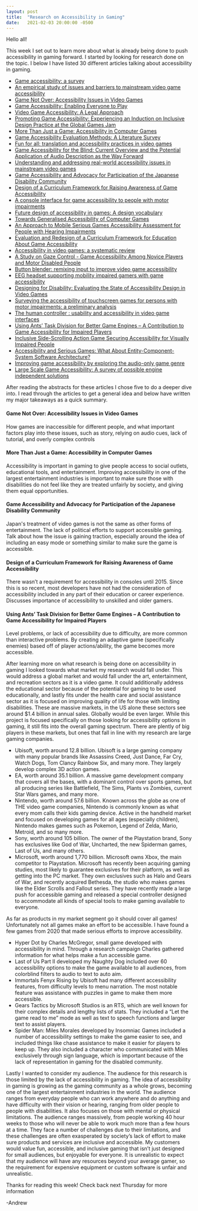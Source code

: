 ```yaml
---
layout: post
title:  "Research on Accessibility in Gaming"
date:   2021-02-03 20:00:00 -0500
---
```

Hello all!

This week I set out to learn more about what is already being done to push accessibility in gaming forward. I started by looking for research done on the topic.
I below I have listed 30 different articles talking about accessibility in gaming.

<ul>
    <li><a href="https://link.springer.com/article/10.1007/s10209-010-0189-5">Game accessibility: a survey</a></li>
    <li><a href="https://dl.acm.org/doi/abs/10.1145/2513383.2513444?casa_token=uTq5SBAfoT0AAAAA%3AGr5QF0AzBzXN7OnvzRhZ0Hf7hml8g3RAj5XLXvPD8IY5HcvR46QJgT5dyBVXZpSv_5GCFa7GEd3P">An empirical study of issues and barriers to mainstream video game accessibility</a></li>
    <li><a href="https://www.researchgate.net/profile/Kevin_Bierre/publication/267403944_Game_Not_Over_Accessibility_Issues_in_Video_Games/links/546de0d70cf2a7492c560d87.pdf">Game Not Over: Accessibility Issues in Video Games</a></li>
    <li><a href="https://www.computer.org/csdl/magazine/co/2013/06/mco2013060014/13rRUwjXZNm">Game Accessibility: Enabling Everyone to Play</a></li>
    <li><a href="https://dsq-sds.org/article/view/4513">Video Game Accessibility: A Legal Approach</a></li>
    <li><a href="https://arxiv.org/abs/1305.4359">Promoting Game Accessibility: Experiencing an Induction on Inclusive Design Practice at the Global Games Jam</a></li>
    <li><a href="https://link.springer.com/chapter/10.1007/978-3-540-89350-9_18">More Than Just a Game: Accessibility in Computer Games</a></li>
    <li><a href="https://link.springer.com/chapter/10.1007/978-3-319-58706-6_15">Game Accessibility Evaluation Methods: A Literature Survey</a></li>
    <li><a href="https://d1wqtxts1xzle7.cloudfront.net/33059548/431450_intro.pdf?1393132256=&response-content-disposition=inline%3B+filename%3DEditorial_of_Mangiron_Orero_and_OHagan_e.pdf&Expires=1612326645&Signature=Fy4j~mE6t-TPCw7OByMmWwTqFpmi8bzuvyMoVDzYzFC5byOjfcDoh40nj9paccdOaXJIGx56DNj7fRDUDMRLMEaf0G27yBFWUU-GMi9RnGN0fy5hCArYd6Hzqk6Uh3ctdCPqR1GcN9r2eKOuW7J9ck1zcqDa8Onro06ZTxLnjqUM2KtiOGJh6Hug1CCCBIh~3Sq-TvXiz3qy~SvlCp6gII4pR1PGhBkhzpKUduvQgKTFiBwxuBwhTCgiKwsrUoAfb2DU9MKlE7QSnr89Wibo8~wIX1yeHlLELlZe1aGPSFwtqdGyxLIRHVIqCxa7N7mJ9Nk8MbhTR3HpMcBO88RAiQ__&Key-Pair-Id=APKAJLOHF5GGSLRBV4ZA">Fun for all: translation and accessibility practices in video games</a></li>
    <li><a href="https://link.springer.com/chapter/10.1057/978-1-137-56917-2_5">Game Accessibility for the Blind: Current Overview and the Potential Application of Audio Description as the Way Forward</a></li>
    <li><a href="https://dl.acm.org/doi/abs/10.1145/2591357.2591364?casa_token=DjqkhEhcw4gAAAAA:9cK-R6NKHm86q3WCtQKw4siGkEUTlMGqPMmulU5du8eHl7FjTUKyIJdc37RzXpgV26PcfxXVk6vg">Understanding and addressing real-world accessibility issues in mainstream video games</a></li>
    <li><a href="https://www.mdpi.com/2078-2489/11/3/162">Game Accessibility and Advocacy for Participation of the Japanese Disability Community</a></li>
    <li><a href="https://link.springer.com/chapter/10.1007/978-3-319-41264-1_68">Design of a Curriculum Framework for Raising Awareness of Game Accessibility</a></li>
    <li><a href="https://ieeexplore.ieee.org/abstract/document/6031883?casa_token=8mLPzKsaHvIAAAAA:qRhzgTyrESIM9yOEqenBAHS1zLBi0Tuieh0ogvkXRDChzFONnTrd-_r0DoOPf8TKdXJcDwszOQ">A console interface for game accessibility to people with motor impairments</a></li>
    <li><a href="https://www.sciencedirect.com/science/article/abs/pii/S1071581919300801">Future design of accessibility in games: A design vocabulary</a></li>
    <li><a href="https://link.springer.com/chapter/10.1007/978-3-540-69736-7_55">Towards Generalised Accessibility of Computer Games</a></li>
    <li><a href="https://link.springer.com/chapter/10.1007/978-3-319-73450-7_52">An Approach to Mobile Serious Games Accessibility Assessment for People with Hearing Impairments</a></li>
    <li><a href="https://link.springer.com/chapter/10.1007/978-3-319-46100-7_20">Evaluation and Redesign of a Curriculum Framework for Education About Game Accessibility</a></li>
    <li><a href="https://link.springer.com/article/10.1007/s10209-018-0628-2">Accessibility in video games: a systematic review</a></li>
    <li><a href="https://link.springer.com/chapter/10.1007/978-3-030-58796-3_25">A Study on Gaze Control - Game Accessibility Among Novice Players and Motor Disabled People</a></li>
    <li><a href="https://dl.acm.org/doi/abs/10.1145/2468356.2468365?casa_token=TDzAAph6g30AAAAA:tTSeprCh7wfMhAEdBSFi72u7JimVu3WWGjcZC8ZikIAtexI8Zr-a6S7wMMYZGn4nfaL4G-0VGvmP">Button blender: remixing input to improve video game accessibility</a></li>
    <li><a href="https://ieeexplore.ieee.org/abstract/document/6974015?casa_token=JYZfJ4UURTEAAAAA:dd20wzJ_ByTj0Br1OlUJ7yTgVmX99N3VKU0wkqwY6PIWzeaIbqhaGtHkrOKte3SnKWxss7gOww">EEG headset supporting mobility impaired gamers with game accessibility</a></li>
    <li><a href="https://journals.sagepub.com/doi/full/10.1177/1555412020971500?casa_token=6TfNU6OMSGIAAAAA%3ASGAiV60zkzH6FHWx-qXbzP8QxSaPjJcifoYM9ieUqTOxBLuEX_Y-MG9TCD737roQSwtrEMMl21c1">Designing for Disability: Evaluating the State of Accessibility Design in Video Games</a></li>
    <li><a href="https://dl.acm.org/doi/abs/10.1145/2513383.2513416?casa_token=-fxUVhuk8J0AAAAA:mPcdub7LuI1fU8Pzy8etvP69CcW1EDcwWfAlnzrJVQUp2MTVNkTAclUutu3h0WqNUXwSrZQxrfX-">Surveying the accessibility of touchscreen games for persons with motor impairments: a preliminary analysis</a></li>
    <li><a href="https://dspace.mit.edu/handle/1721.1/46106">The human controller : usability and accessibility in video game interfaces</a></li>
    <li><a href="https://link.springer.com/chapter/10.1007/978-3-540-87700-4_95">Using Ants’ Task Division for Better Game Engines – A Contribution to Game Accessibility for Impaired Players</a></li>
    <li><a href="https://link.springer.com/chapter/10.1007/978-3-319-68059-0_41">Inclusive Side-Scrolling Action Game Securing Accessibility for Visually Impaired People</a></li>
    <li><a href="https://link.springer.com/chapter/10.1007/978-3-030-63464-3_1">Accessibility and Serious Games: What About Entity-Component-System Software Architecture?</a></li>
    <li><a href="https://estudogeral.sib.uc.pt/handle/10316/35606">Improving game accessibility by exploring the audio-only game genre</a></li>
    <li><a href="https://www.diva-portal.org/smash/record.jsf?pid=diva2%3A586643&dswid=2704">Large Scale Game Accessibility: A survey of possible engine independent solutions</a></li>
</ul>

After reading the abstracts for these articles I chose five to do a deeper dive into. I read through the articles to get a general idea and below have written my major takeaways as a quick summary.


<h4>Game Not Over: Accessibility Issues in Video Games </h4>

How games are inaccessible for different people, and what important factors play into these issues, such as story, relying on audio cues, lack of tutorial, and overly complex controls

<h4>More Than Just a Game: Accessibility in Computer Games </h4>

Accessibility is important in gaming to give people access to social outlets, educational tools, and entertainment. Improving accessibility in one of the largest entertainment industries is important to make sure those with disabilities do not feel like they are treated unfairly by society, and giving them equal opportunities.

<h4>Game Accessibility and Advocacy for Participation of the Japanese Disability Community</h4>

Japan's treatment of video games is not the same as other forms of entertainment. The lack of political efforts to support accessible gaming. Talk about how the issue is gaining traction, especially around the idea of including an easy mode or something similar to make sure the game is accessible.

<h4>Design of a Curriculum Framework for Raising Awareness of Game Accessibility</h4>

There wasn’t a requirement for accessibility in consoles until 2015. Since this is so recent, most developers have not had the consideration of accessibility included in any part of their education or career experience. Discusses importance of accessibility to unskilled and older gamers.

<h4>Using Ants’ Task Division for Better Game Engines – A Contribution to Game Accessibility for Impaired Players</h4>

Level problems, or lack of accessibility due to difficulty, are more common than interactive problems. By creating an adaptive game (specifically enemies) based off of player actions/ability, the game becomes more accessible.

After learning more on what research is being done on accessibility in gaming I looked towards what market my research would fall under. This would address a global market and would fall under the art, entertainment, and recreation sectors as it is a video game. It could additionally address the educational sector because of the potential for gaming to be used educationally, and lastly fits under the health care and social assistance sector as it is focused on improving quality of life for those with limiting disabilities. These are massive markets, in the US alone these sectors see around $1.4 billion in annual sales. Globally would be even larger. While this project is focused specifically on those looking for accessibility options in gaming, it still fits into the overall gaming spectrum. There are plently of big players in these markets, but ones that fall in line with my research are large gaming companies.
<ul>
    <li>Ubisoft, worth around 12.8 billion. Ubisoft is a large gaming company with many popular brands like Assassins Creed, Just Dance, Far Cry, Watch Dogs, Tom Clancy Rainbow Six, and many more. They largely develop complex 3D action games.</li>
    <li>EA, worth around 35.1 billion. A massive game development company that covers all the bases, with a dominant control over sports games, but all producing series like Battlefield, The Sims, Plants vs Zombies, current Star Wars games, and many more.</li>
    <li>Nintendo, worth around 57.6 billion. Known across the globe as one of THE video game companies, Nintendo is commonly known as what every mom calls their kids gaming device. Active in the handheld market and focused on developing games for all ages (especially children), Nintendo makes games such as Pokemon, Legend of Zelda, Mario, Metroid, and so many more.</li>
    <li>Sony, worth around 105 billion. The owner of the Playstation brand, Sony has exclusives like God of War, Uncharted, the new Spiderman games, Last of Us, and many others.</li>
    <li>Microsoft, worth around 1,770 billion. Microsoft owns Xbox, the main competitor to Playstation. Microsoft has recently been acquiring gaming studies, most likely to guarantee exclusives for their platform, as well as getting into the PC market. They own exclusives such as Halo and Gears of War, and recently acquired Bethesda, the studio who makes games like the Elder Scrolls and Fallout series. They have recently made a large push for accessible gaming and released a special controller designed to accommodate all kinds of special tools to make gaming available to everyone.</li>
</ul>

As far as products in my market segment go it should cover all games! Unfortunately not all games make an effort to be accessible. I have found a few games from 2020 that made serious efforts to improve accessibility.

<ul>
    <li>Hyper Dot by Charles McGregor, small game developed with accessibility in mind. Through a research campaign Charles gathered information for what helps make a fun accessible game.</li>
    <li>Last of Us Part II developed my Naughty Dog included over 60 accessibility options to make the game available to all audiences, from colorblind filters to audio to text to auto aim.</li>
    <li>Immortals Fenyx Rising by Ubisoft had many different accessibility features, from difficulty levels to menu narration. The most notable feature was assistance with puzzles in game to make them more accessible.</li>
    <li>Gears Tactics by Microsoft Studios is an RTS, which are well known for their complex details and lengthy lists of stats. They included a “Let the game read to me” mode as well as text to speech functions and larger text to assist players.</li>
    <li>Spider Man: Miles Morales developed by Insomniac Games included a number of accessibility settings to make the game easier to see, and included things like chase assistance to make it easier for players to keep up. They also included a character who communicated with Miles exclusively through sign language, which is important because of the lack of representation in gaming for the disabled community.</li>
</ul>

Lastly I wanted to consider my audience. The audience for this research is those limited by the lack of accessibility in gaming. The idea of accessibility in gaming is growing as the gaming community as a whole grows, becoming one of the largest entertainment industries in the world. The audience ranges from everyday people who can work anywhere and do anything and have difficulty with their vision or hearing, ranging from older people to people with disabilities. It also focuses on those with mental or physical limitations. The audience ranges massively, from people working 40 hour weeks to those who will never be able to work much more than a few hours at a time. They face a number of challenges due to their limitations, and these challenges are often exasperated by society’s lack of effort to make sure products and services are inclusive and accessible. My customers would value fun, accessible, and inclusive gaming that isn’t just designed for small audiences, but enjoyable for everyone. It is unrealistic to expect that my audience will have any resources beyond your average gamer, so the requirement for expensive equipment or custom software is unfair and unrealistic.

Thanks for reading this week! Check back next Thursday for more information

-Andrew